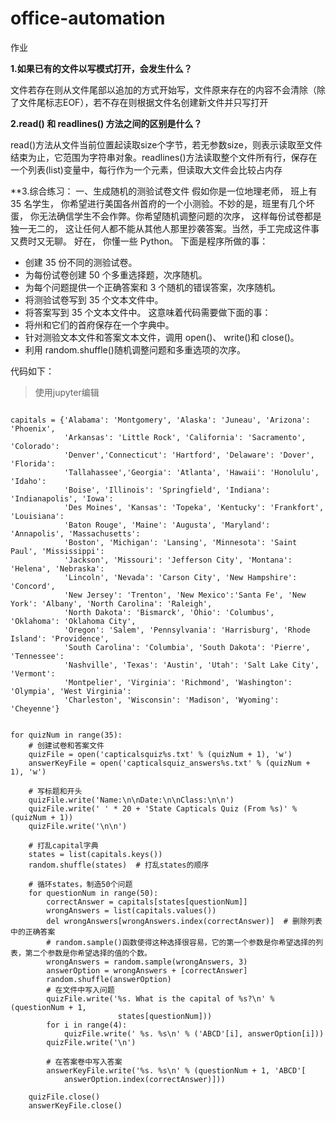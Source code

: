 # office-automation

作业

**1.如果已有的文件以写模式打开，会发生什么？**

文件若存在则从文件尾部以追加的方式开始写，文件原来存在的内容不会清除（除了文件尾标志EOF），若不存在则根据文件名创建新文件并只写打开

**2.read() 和 readlines() 方法之间的区别是什么？**

read()方法从文件当前位置起读取size个字节，若无参数size，则表示读取至文件结束为止，它范围为字符串对象。readlines()方法读取整个文件所有行，保存在一个列表(list)变量中，每行作为一个元素，但读取大文件会比较占内存

**3.综合练习：
一、生成随机的测验试卷文件
假如你是一位地理老师， 班上有 35 名学生， 你希望进行美国各州首府的一个小测验。不妙的是，班里有几个坏蛋， 你无法确信学生不会作弊。你希望随机调整问题的次序， 这样每份试卷都是独一无二的， 这让任何人都不能从其他人那里抄袭答案。当然，手工完成这件事又费时又无聊。 好在， 你懂一些 Python。
下面是程序所做的事：

+ 创建 35 份不同的测验试卷。
+ 为每份试卷创建 50 个多重选择题，次序随机。
+ 为每个问题提供一个正确答案和 3 个随机的错误答案，次序随机。
+ 将测验试卷写到 35 个文本文件中。
+ 将答案写到 35 个文本文件中。
这意味着代码需要做下面的事：
+ 将州和它们的首府保存在一个字典中。
+ 针对测验文本文件和答案文本文件，调用 open()、 write()和 close()。
+ 利用 random.shuffle()随机调整问题和多重选项的次序。

代码如下：
> 使用jupyter编辑
```import random

capitals = {'Alabama': 'Montgomery', 'Alaska': 'Juneau', 'Arizona': 'Phoenix',
            'Arkansas': 'Little Rock', 'California': 'Sacramento', 'Colorado':
            'Denver','Connecticut': 'Hartford', 'Delaware': 'Dover', 'Florida':
            'Tallahassee','Georgia': 'Atlanta', 'Hawaii': 'Honolulu', 'Idaho':
            'Boise', 'Illinois': 'Springfield', 'Indiana': 'Indianapolis', 'Iowa':
            'Des Moines', 'Kansas': 'Topeka', 'Kentucky': 'Frankfort', 'Louisiana':
            'Baton Rouge', 'Maine': 'Augusta', 'Maryland': 'Annapolis', 'Massachusetts':
            'Boston', 'Michigan': 'Lansing', 'Minnesota': 'Saint Paul', 'Mississippi':
            'Jackson', 'Missouri': 'Jefferson City', 'Montana': 'Helena', 'Nebraska':
            'Lincoln', 'Nevada': 'Carson City', 'New Hampshire': 'Concord',
            'New Jersey': 'Trenton', 'New Mexico':'Santa Fe', 'New York': 'Albany', 'North Carolina': 'Raleigh',
            'North Dakota': 'Bismarck', 'Ohio': 'Columbus', 'Oklahoma': 'Oklahoma City',
            'Oregon': 'Salem', 'Pennsylvania': 'Harrisburg', 'Rhode Island': 'Providence',
            'South Carolina': 'Columbia', 'South Dakota': 'Pierre', 'Tennessee':
            'Nashville', 'Texas': 'Austin', 'Utah': 'Salt Lake City', 'Vermont':
            'Montpelier', 'Virginia': 'Richmond', 'Washington': 'Olympia', 'West Virginia':
            'Charleston', 'Wisconsin': 'Madison', 'Wyoming': 'Cheyenne'}


for quizNum in range(35):
    # 创建试卷和答案文件
    quizFile = open('capticalsquiz%s.txt' % (quizNum + 1), 'w')
    answerKeyFile = open('capticalsquiz_answers%s.txt' % (quizNum + 1), 'w')

    # 写标题和开头
    quizFile.write('Name:\n\nDate:\n\nClass:\n\n')
    quizFile.write(' ' * 20 + 'State Capticals Quiz (From %s)' % (quizNum + 1))
    quizFile.write('\n\n')

    # 打乱capital字典
    states = list(capitals.keys())
    random.shuffle(states)  # 打乱states的顺序

    # 循环states，制造50个问题
    for questionNum in range(50):
        correctAnswer = capitals[states[questionNum]]
        wrongAnswers = list(capitals.values())
        del wrongAnswers[wrongAnswers.index(correctAnswer)]  # 删除列表中的正确答案
        # random.sample()函数使得这种选择很容易，它的第一个参数是你希望选择的列表，第二个参数是你希望选择的值的个数。
        wrongAnswers = random.sample(wrongAnswers, 3)
        answerOption = wrongAnswers + [correctAnswer]
        random.shuffle(answerOption)
        # 在文件中写入问题
        quizFile.write('%s. What is the capital of %s?\n' % (questionNum + 1,
                        states[questionNum]))
        for i in range(4):
            quizFile.write(' %s. %s\n' % ('ABCD'[i], answerOption[i]))
        quizFile.write('\n')

        # 在答案卷中写入答案
        answerKeyFile.write('%s. %s\n' % (questionNum + 1, 'ABCD'[
            answerOption.index(correctAnswer)]))

    quizFile.close()
    answerKeyFile.close()
```
